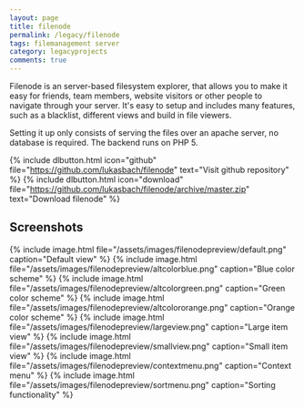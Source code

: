```yaml
---
layout: page
title: filenode
permalink: /legacy/filenode
tags: filemanagement server
category: legacyprojects
comments: true
---
```


Filenode is an server-based filesystem explorer, that allows you to make it easy for friends, 
team members, website visitors or other people to navigate through your server. It's easy to 
setup and includes many features, such as a blacklist, different views and build in file viewers.

Setting it up only consists of serving the files over an apache server, no database is required. 
The backend runs on PHP 5.

<!-- todo website -->
{% include dlbutton.html icon="github" file="https://github.com/lukasbach/filenode" text="Visit github repository" %}
{% include dlbutton.html icon="download" file="https://github.com/lukasbach/filenode/archive/master.zip" text="Download filenode" %}

Screenshots
-----------

{% include image.html file="/assets/images/filenodepreview/default.png" caption="Default view" %}
{% include image.html file="/assets/images/filenodepreview/altcolorblue.png" caption="Blue color scheme" %}
{% include image.html file="/assets/images/filenodepreview/altcolorgreen.png" caption="Green color scheme" %}
{% include image.html file="/assets/images/filenodepreview/altcolororange.png" caption="Orange color scheme" %}
{% include image.html file="/assets/images/filenodepreview/largeview.png" caption="Large item view" %}
{% include image.html file="/assets/images/filenodepreview/smallview.png" caption="Small item view" %}
{% include image.html file="/assets/images/filenodepreview/contextmenu.png" caption="Context menu" %}
{% include image.html file="/assets/images/filenodepreview/sortmenu.png" caption="Sorting functionality" %}